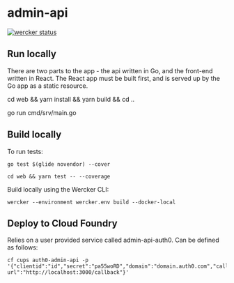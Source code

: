 # admin-api

[![wercker status](https://app.wercker.com/status/20b14e1ac5148b29db7e619c1ffd9b45/s/master "wercker status")](https://app.wercker.com/project/byKey/20b14e1ac5148b29db7e619c1ffd9b45)


## Run locally
There are two parts to the app - the api written in Go, and the front-end written in React. The React app must be built first, and is served up by the Go app as a static resource.

  cd web && yarn install && yarn build && cd ..

  go run cmd/srv/main.go


## Build locally
To run tests:

    go test $(glide novendor) --cover

    cd web && yarn test -- --coverage

Build locally using the Wercker CLI:

    wercker --environment wercker.env build --docker-local



## Deploy to Cloud Foundry

Relies on a user provided service called admin-api-auth0. Can be defined as follows:

    cf cups auth0-admin-api -p '{"clientid":"id","secret":"pa55woRD","domain":"domain.auth0.com","callback-url":"http://localhost:3000/callback"}'
